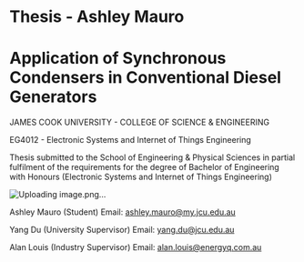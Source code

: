 # Thesis - Ashley Mauro

# Application of Synchronous Condensers in Conventional Diesel Generators

JAMES COOK UNIVERSITY - COLLEGE OF SCIENCE & ENGINEERING

EG4012 - Electronic Systems and Internet of Things Engineering

Thesis submitted to the School of Engineering & Physical Sciences in partial fulfilment of the requirements for the degree of
Bachelor of Engineering with Honours (Electronic Systems and Internet of Things Engineering)

![Uploading image.png…]()


Ashley Mauro (Student)
Email: ashley.mauro@my.jcu.edu.au

Yang Du (University Supervisor)
Email: yang.du@jcu.edu.au

Alan Louis (Industry Supervisor)
Email: alan.louis@energyq.com.au
